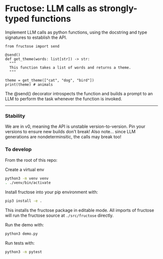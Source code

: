 # Fructose: LLM calls as strongly-typed functions

Implement LLM calls as python functions, using the docstring and type signatures to establish the API.
```
from fructose import send

@send()
def get_theme(words: list[str]) -> str:
  """
  This function takes a list of words and returns a theme.
  """

theme = get_theme(["cat", "dog", "bird"])
print(theme) # animals
```
The @send() decorator introspects the function and builds a prompt to an LLM to perform the task whenever the function is invoked.

---

### Stability
We are in v0, meaning the API is unstable version-to-version. Pin your versions to ensure new builds don't break!
Also note... since LLM generations are nondeterminsitic, the calls may break too!

### To develop

From the root of this repo:

Create a virtual env
``` bash
python3 -m venv venv
. ./venv/bin/activate
```

Install fructose into your pip environment with:
``` bash
pip3 install -e .
```
This installs the fructose package in editable mode. All imports of fructose will run the fructose source at `./src/fructose` directly.

Run the demo with:
``` bash
python3 demo.py
```

Run tests with:
``` bash
python3 -m pytest
```
